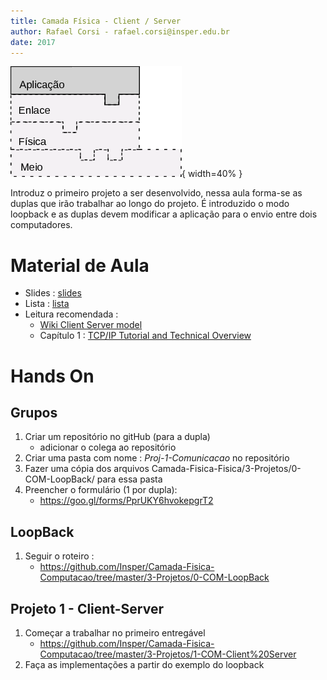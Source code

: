 ```yaml
---
title: Camada Física - Client / Server 
author: Rafael Corsi - rafael.corsi@insper.edu.br
date: 2017
---
```


![Camada Atual](doc/etapaAtualPilhaAplicacao.png){ width=40% }

Introduz o primeiro projeto a ser desenvolvido, nessa aula forma-se as duplas que irão trabalhar ao longo do projeto. É introduzido o modo loopback e as duplas devem modificar a aplicação para o envio entre dois computadores.

# Material de Aula
- Slides : [slides](https://github.com/Insper/Camada-Fisica-Computacao/blob/master/2-Aulas/2-Client-Server/2-Slides-Client-Server.pdf)
- Lista : [lista](https://github.com/Insper/Camada-Fisica-Computacao/blob/master/2-Aulas/2-Client-Server/2-Lista-Client-Server.pdf)
- Leitura recomendada :
    - [Wiki Client Server model](https://en.wikipedia.org/wiki/Client%E2%80%93server_model)
    - Capítulo 1 : [TCP/IP Tutorial and Technical Overview](https://books.google.com.br/books?id=TgwWAgAAQBAJ&printsec=frontcover&hl=pt-BR&source=gbs_ge_summary_r&cad=0#v=onepage&q&f=false)

# Hands On

## Grupos
1. Criar um repositório no gitHub (para a dupla)
    - adicionar o colega ao repositório
1. Criar uma pasta com nome : *Proj-1-Comunicacao* no repositório
1. Fazer uma cópia dos arquivos Camada-Fisica-Fisica/3-Projetos/0-COM-LoopBack/ para essa pasta
1. Preencher o formulário (1 por dupla):
    - https://goo.gl/forms/PprUKY6hvokepgrT2 

## LoopBack
1. Seguir o roteiro : 
    - https://github.com/Insper/Camada-Fisica-Computacao/tree/master/3-Projetos/0-COM-LoopBack

## Projeto 1 - Client-Server
1. Começar a trabalhar no primeiro entregável 
    - https://github.com/Insper/Camada-Fisica-Computacao/tree/master/3-Projetos/1-COM-Client%20Server
1. Faça as implementações a partir do exemplo do loopback
